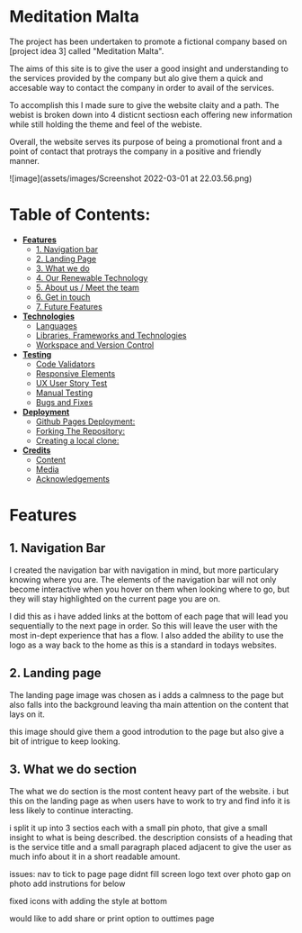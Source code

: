 <h1>Meditation Malta</h1>

The project has been undertaken to promote a fictional company based on [project idea 3] called "Meditation Malta". 

The aims of this site is to give the user a good insight and understanding to the services provided by the company but alo give them a quick and accesable way to contact the company in order to avail of the services.

To accomplish this I made sure to give the website claity and a path. The webist is broken down into 4 disticnt sectiosn each offering new information while still holding the theme and feel of the webiste.

Overall, the website serves its purpose of being a promotional front and a point of contact that protrays the company in a positive and friendly manner.

![image](assets/images/Screenshot 2022-03-01 at 22.03.56.png)


# Table of Contents:

- [**Features**](#features)
  * [1. Navigation bar](#1-navigation-bar)
  * [2. Landing Page](#2-landing-page)
  * [3. What we do](#3-What-we-do-section)
  * [4. Our Renewable Technology](#4-our-renewable-technology)
  * [5. About us / Meet the team](#5-about-us---meet-the-team)
  * [6. Get in touch](#6-get-in-touch)
  * [7. Future Features](#7-future-features)
- [**Technologies**](#technologies-used)
  * [Languages](#languages)
  * [Libraries, Frameworks and Technologies](#libraries--frameworks-and-technologies)
  * [Workspace and Version Control](#workspace-and-version-control)
- [**Testing**](#testing)
  * [Code Validators](#code-validators)
  * [Responsive Elements](#responsive-elements)
  * [UX User Story Test](#ux-user-story-test)
  * [Manual Testing](#manual-testing)
  * [Bugs and Fixes](#bugs-and-fixes)
- [**Deployment**](#deployment)
  * [Github Pages Deployment:](#github-pages-deployment-)
  * [Forking The Repository:](#forking-the-repository-)
  * [Creating a local clone:](#creating-a-local-clone-)
- [**Credits**](#credits)
  * [Content](#content)
  * [Media](#media)
  * [Acknowledgements](#acknowledgements)


# **Features**

## 1. Navigation Bar
I created the navigation bar with navigation in mind, but more particulary knowing where you are. 
The elements of the navigation bar will not only become interactive when you hover on them when looking where to go,  but they will stay highlighted on the current page you are on. 

I did this as i have added links at the bottom of each page that will lead you sequentially to the next page in order. So this will leave the user with the most in-dept experience that has a flow.
I also added the ability to use the logo as a way back to the home as this is a standard in todays websites.


## 2. Landing page

The landing page image was chosen as i adds a calmness to the page but also falls into the background leaving tha main attention on the content that lays on it.

this image should give them a good introdution to the page but also give a bit of intrigue to keep looking.

## 3. What we do section
The what we do section is the most content heavy part of the website. i but this on the landing page as when users have to work to try and find info it is less likely to continue interacting.

i split it up into 3 sectios each with a small pin photo, that give a small insight to what is being described.
the description consists of a heading that is the service title and a small paragraph placed adjacent to give the user as much info about it in a short readable amount.




issues:
nav to tick to page
page didnt fill screen
logo
text over photo
gap on photo add instrutions for below

fixed icons with adding the style at bottom

would like to add share or print option to outtimes page